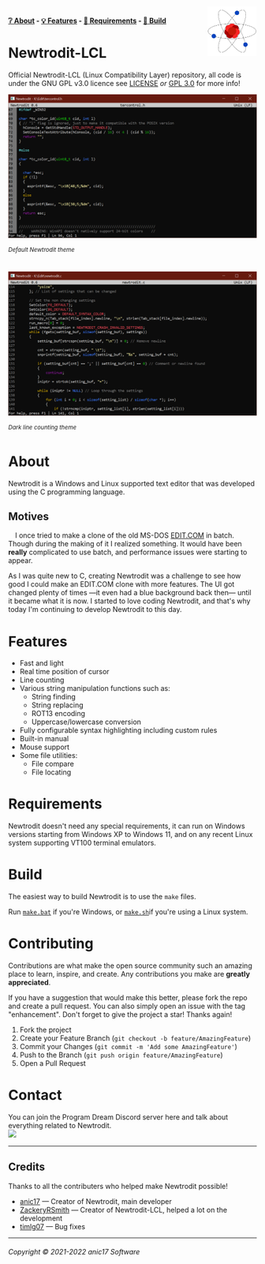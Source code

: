 <!-- Change this to use a picture in the root directory. Not the bmp -->
<img src="https://github.com/anic17/Newtrodit-LCL/blob/main/res/logo_transp.png" align="right" width="100" height="100" />

#### [❔ About](https://github.com/anic17/Newtrodit-LCL#about) - [💡 Features](https://github.com/anic17/Newtrodit-LCL#features) - [📖 Requirements](https://github.com/anic17/Newtrodit-LCL#requirements) - [🔨 Build](https://github.com/anic17/Newtrodit-LCL#build)

# Newtrodit-LCL
Official Newtrodit-LCL (Linux Compatibility Layer) repository, all code is under the GNU GPL v3.0 licence see [LICENSE](https://github.com/anic17/Newtrodit-LCL/blob/main/LICENSE) *or* [GPL 3.0](https://www.gnu.org/licenses/gpl-3.0.en.html) for more info!


<img src="https://github.com/anic17/Newtrodit-LCL/blob/main/res/screenshot_main.png">
<p><em><sup>Default Newtrodit theme</sup></em></p></br>


<img src="https://github.com/anic17/Newtrodit-LCL/blob/main/res/screenshot_dark.png">
<p><em><sup>Dark line counting theme</sup></em></p>


# About
Newtrodit is a Windows and Linux supported text editor that was developed using the C programming language.

## Motives
&emsp;I once tried to make a clone of the old MS-DOS [EDIT.COM](https://en.wikipedia.org/wiki/MS-DOS_Editor) in batch. Though during the making of it I realized something. It would have been **really** complicated to use batch, and performance issues were starting to appear.

As I was quite new to C, creating Newtrodit was a challenge to see how good I could make an EDIT.COM clone with more features. The UI got changed plenty of times —it even had a blue background back then— until it became what it is now. I started to love coding Newtrodit, and that's why today I'm continuing to develop Newtrodit to this day.

# Features
- Fast and light
- Real time position of cursor
- Line counting
- Various string manipulation functions such as:
   - String finding
   - String replacing
   - ROT13 encoding
   - Uppercase/lowercase conversion
- Fully configurable syntax highlighting including custom rules
- Built-in manual
- Mouse support
- Some file utilities:
   - File compare
   - File locating

# Requirements
Newtrodit doesn't need any special requirements, it can run on Windows versions starting from Windows XP to Windows 11, and on any recent Linux system supporting VT100 terminal emulators.

# Build
The easiest way to build Newtrodit is to use the `make` files.

Run [`make.bat`](make.bat) if you're Windows, or [`make.sh`](make.sh)if you're using a Linux system. 

# Contributing
Contributions are what make the open source community such an amazing place to learn, inspire, and create. Any contributions you make are **greatly appreciated**.

If you have a suggestion that would make this better, please fork the repo and create a pull request. You can also simply open an issue with the tag "enhancement".
Don't forget to give the project a star! Thanks again!

1. Fork the project
2. Create your Feature Branch (`git checkout -b feature/AmazingFeature`)
3. Commit your Changes (`git commit -m 'Add some AmazingFeature'`)
4. Push to the Branch (`git push origin feature/AmazingFeature`)
5. Open a Pull Request
# Contact

You can join the Program Dream Discord server here and talk about everything related to Newtrodit.</br>
<a href="https://discord.gg/J628dBqQgb"><img src="https://img.shields.io/discord/728958932210679869"></a>
<hr>

## Credits
Thanks to all the contributers who helped make Newtrodit possible!

* [anic17](https://github.com/anic17) — Creator of Newtrodit, main developer
* [ZackeryRSmith](https://github.com/ZackeryRSmith) — Creator of Newtrodit-LCL, helped a lot on the development
* [timlg07](https://github.com/timlg07) — Bug fixes
<hr>

###### Copyright &copy; 2021-2022 anic17 Software
